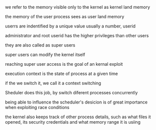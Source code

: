 we refer to the memory visible only to the kernel as kernel land memory

the memory of the user process sees as user land memory

userrs are indentified by a unique value usually a number, userid

administrator and root userid has the higher privileges than other users

they are also called as super users

super users can modify the kernel itself

reaching super user access is the goal of an kernal exploit

execution context is the state of process at a given time

if the we switch it, we call it a context switching

Sheduler does this job, by switch diferent processes concurrently

being able to influence the scheduler's desicion is of great importance when exploiting race conditions

the kernel also keeps track of other process details, such as what files it opened, its security credentials and what memory range it is usiing

